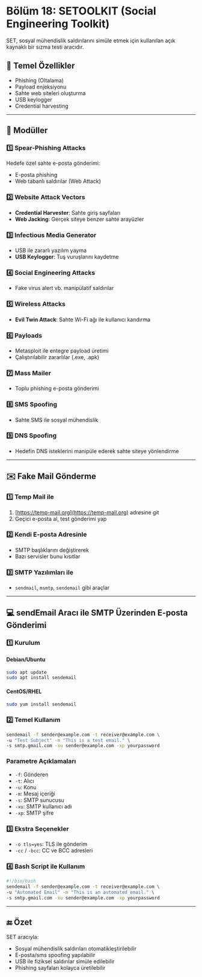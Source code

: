 
# Bölüm 18: SETOOLKIT (Social Engineering Toolkit)

SET, sosyal mühendislik saldırılarını simüle etmek için kullanılan açık kaynaklı bir sızma testi aracıdır.

## 🎯 Temel Özellikler

- Phishing (Oltalama)
- Payload enjeksiyonu
- Sahte web siteleri oluşturma
- USB keylogger
- Credential harvesting

---

## 🔧 Modüller

### 1️⃣ Spear-Phishing Attacks

Hedefe özel sahte e-posta gönderimi:

- E-posta phishing
- Web tabanlı saldırılar (Web Attack)

### 2️⃣ Website Attack Vectors

- **Credential Harvester**: Sahte giriş sayfaları
- **Web Jacking**: Gerçek siteye benzer sahte arayüzler

### 3️⃣ Infectious Media Generator

- USB ile zararlı yazılım yayma
- **USB Keylogger**: Tuş vuruşlarını kaydetme

### 4️⃣ Social Engineering Attacks

- Fake virus alert vb. manipülatif saldırılar

### 5️⃣ Wireless Attacks

- **Evil Twin Attack**: Sahte Wi-Fi ağı ile kullanıcı kandırma

### 6️⃣ Payloads

- Metasploit ile entegre payload üretimi
- Çalıştırılabilir zararlılar (.exe, .apk)

### 7️⃣ Mass Mailer

- Toplu phishing e-posta gönderimi

### 8️⃣ SMS Spoofing

- Sahte SMS ile sosyal mühendislik

### 9️⃣ DNS Spoofing

- Hedefin DNS isteklerini manipüle ederek sahte siteye yönlendirme

---

## ✉️ Fake Mail Gönderme

### 1️⃣ Temp Mail ile

1. [https://temp-mail.org](https://temp-mail.org) adresine git
2. Geçici e-posta al, test gönderimi yap

### 2️⃣ Kendi E-posta Adresinle

- SMTP başlıklarını değiştirerek
- Bazı servisler bunu kısıtlar

### 3️⃣ SMTP Yazılımları ile

- `sendmail`, `msmtp`, `sendemail` gibi araçlar

---

## 💻 sendEmail Aracı ile SMTP Üzerinden E-posta Gönderimi

### 1️⃣ Kurulum

#### Debian/Ubuntu

```bash
sudo apt update
sudo apt install sendemail
```

#### CentOS/RHEL

```bash
sudo yum install sendemail
```

### 2️⃣ Temel Kullanım

```bash
sendemail -f sender@example.com -t receiver@example.com \
-u "Test Subject" -m "This is a test email." \
-s smtp.gmail.com -xu sender@example.com -xp yourpassword
```

### Parametre Açıklamaları

- `-f`: Gönderen
- `-t`: Alıcı
- `-u`: Konu
- `-m`: Mesaj içeriği
- `-s`: SMTP sunucusu
- `-xu`: SMTP kullanıcı adı
- `-xp`: SMTP şifre

### 3️⃣ Ekstra Seçenekler

- `-o tls=yes`: TLS ile gönderim
- `-cc` / `-bcc`: CC ve BCC adresleri

### 4️⃣ Bash Script ile Kullanım

```bash
#!/bin/bash
sendemail -f sender@example.com -t receiver@example.com \
-u "Automated Email" -m "This is an automated email." \
-s smtp.gmail.com -xu sender@example.com -xp yourpassword
```

---

## 🔚 Özet

SET aracıyla:

- Sosyal mühendislik saldırıları otomatikleştirilebilir
- E-posta/sms spoofing yapılabilir
- USB ile fiziksel saldırılar simüle edilebilir
- Phishing sayfaları kolayca üretilebilir
